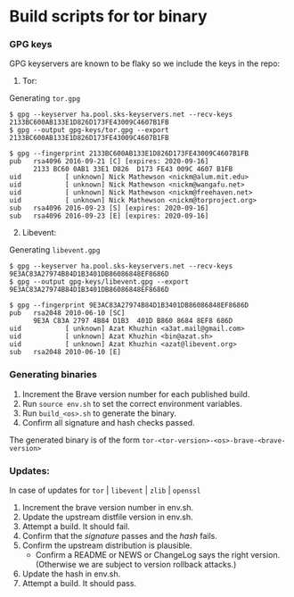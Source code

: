 # Build scripts for tor binary

### GPG keys

GPG keyservers are known to be flaky so we include the keys in the repo:

1. Tor:

Generating `tor.gpg`
```
$ gpg --keyserver ha.pool.sks-keyservers.net --recv-keys 2133BC600AB133E1D826D173FE43009C4607B1FB
$ gpg --output gpg-keys/tor.gpg --export 2133BC600AB133E1D826D173FE43009C4607B1FB
```

```
$ gpg --fingerprint 2133BC600AB133E1D826D173FE43009C4607B1FB
pub   rsa4096 2016-09-21 [C] [expires: 2020-09-16]
      2133 BC60 0AB1 33E1 D826  D173 FE43 009C 4607 B1FB
uid           [ unknown] Nick Mathewson <nickm@alum.mit.edu>
uid           [ unknown] Nick Mathewson <nickm@wangafu.net>
uid           [ unknown] Nick Mathewson <nickm@freehaven.net>
uid           [ unknown] Nick Mathewson <nickm@torproject.org>
sub   rsa4096 2016-09-23 [S] [expires: 2020-09-16]
sub   rsa4096 2016-09-23 [E] [expires: 2020-09-16]
```

2. Libevent:

Generating `libevent.gpg`
```
$ gpg --keyserver ha.pool.sks-keyservers.net --recv-keys 9E3AC83A27974B84D1B3401DB86086848EF8686D
$ gpg --output gpg-keys/libevent.gpg --export 9E3AC83A27974B84D1B3401DB86086848EF8686D
```

```
$ gpg --fingerprint 9E3AC83A27974B84D1B3401DB86086848EF8686D
pub   rsa2048 2010-06-10 [SC]
      9E3A C83A 2797 4B84 D1B3  401D B860 8684 8EF8 686D
uid           [ unknown] Azat Khuzhin <a3at.mail@gmail.com>
uid           [ unknown] Azat Khuzhin <bin@azat.sh>
uid           [ unknown] Azat Khuzhin <azat@libevent.org>
sub   rsa2048 2010-06-10 [E]
```

### Generating binaries

1. Increment the Brave version number for each published build.
2. Run `source env.sh` to set the correct environment variables.
3. Run `build_<os>.sh` to generate the binary. 
4. Confirm all signature and hash checks passed.

The generated binary is of the form `tor-<tor-version>-<os>-brave-<brave-version>`

### Updates:

In case of updates for `tor` | `libevent` | `zlib` | `openssl`

1. Increment the brave version number in env.sh.
2. Update the upstream distfile version in env.sh.
3. Attempt a build.  It should fail.
4. Confirm that the _signature_ passes and the _hash_ fails.
5. Confirm the upstream distribution is plausible.
   - Confirm a README or NEWS or ChangeLog says the right version.
     (Otherwise we are subject to version rollback attacks.)
6. Update the hash in env.sh.
7. Attempt a build.  It should pass.
